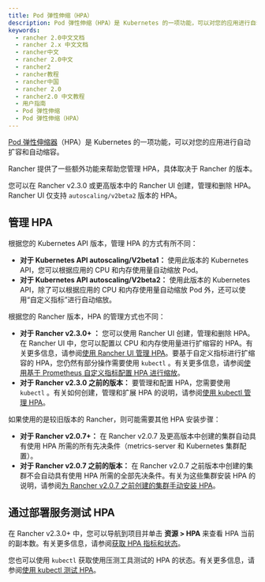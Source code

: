 ```yaml
---
title: Pod 弹性伸缩（HPA）
description: Pod 弹性伸缩（HPA）是 Kubernetes 的一项功能，可以对您的应用进行自动扩容和自动缩容。Rancher 提供了一些额外功能来帮助您管理 HPA，具体取决于 Rancher 的版本。您可以在 Rancher v2.3.0 或更高版本中的 Rancher UI 创建，管理和删除 HPA。Rancher UI 仅支持 `autoscaling/v2beta2` 版本的 HPA。
keywords:
  - rancher 2.0中文文档
  - rancher 2.x 中文文档
  - rancher中文
  - rancher 2.0中文
  - rancher2
  - rancher教程
  - rancher中国
  - rancher 2.0
  - rancher2.0 中文教程
  - 用户指南
  - Pod 弹性伸缩
  - Pod 弹性伸缩（HPA）
---
```


[Pod 弹性伸缩器](https://kubernetes.io/docs/tasks/run-application/horizontal-pod-autoscale/)（HPA）是 Kubernetes 的一项功能，可以对您的应用进行自动扩容和自动缩容。

Rancher 提供了一些额外功能来帮助您管理 HPA，具体取决于 Rancher 的版本。

您可以在 Rancher v2.3.0 或更高版本中的 Rancher UI 创建，管理和删除 HPA。Rancher UI 仅支持 `autoscaling/v2beta2` 版本的 HPA。

## 管理 HPA

根据您的 Kubernetes API 版本，管理 HPA 的方式有所不同：

- **对于 Kubernetes API autoscaling/V2beta1：** 使用此版本的 Kubernetes API，您可以根据应用的 CPU 和内存使用量自动缩放 Pod。
- **对于 Kubernetes API autoscaling/V2beta2：** 使用此版本的 Kubernetes API，除了可以根据应用的 CPU 和内存使用量自动缩放 Pod 外，还可以使用“自定义指标”进行自动缩放。

根据您的 Rancher 版本，HPA 的管理方式也不同：

- **对于 Rancher v2.3.0+ ：** 您可以使用 Rancher UI 创建，管理和删除 HPA。在 Rancher UI 中，您可以配置以 CPU 和内存使用量进行扩缩容的 HPA。有关更多信息，请参阅[使用 Rancher UI 管理 HPA](/docs/rancher2/k8s-in-rancher/horitzontal-pod-autoscaler/manage-hpa-with-rancher-ui/_index)。要基于自定义指标进行扩缩容的 HPA，您仍然有部分操作需要使用 `kubectl` 。有关更多信息，请参阅[使用基于 Prometheus 自定义指标配置 HPA 进行缩放](/docs/rancher2/k8s-in-rancher/horitzontal-pod-autoscaler/manage-hpa-with-kubectl/_index)。
- **对于 Rancher v2.3.0 之前的版本：** 要管理和配置 HPA，您需要使用 `kubectl` 。有关如何创建，管理和扩展 HPA 的说明，请参阅[使用 kubectl 管理 HPA](/docs/rancher2/k8s-in-rancher/horitzontal-pod-autoscaler/manage-hpa-with-kubectl/_index)。

如果使用的是较旧版本的 Rancher，则可能需要其他 HPA 安装步骤：

- **对于 Rancher v2.0.7+：** 在 Rancher v2.0.7 及更高版本中创建的集群自动具有使用 HPA 所需的所有先决条件（metrics-server 和 Kubernetes 集群配置）。
- **对于 Rancher v2.0.7 之前的版本：** 在 Rancher v2.0.7 之前版本中创建的集群不会自动具有使用 HPA 所需的全部先决条件。有关为这些集群安装 HPA 的说明，请参阅[为 Rancher v2.0.7 之前创建的集群手动安装 HPA](/docs/rancher2/k8s-in-rancher/horitzontal-pod-autoscaler/hpa-for-rancher-before-2_0_7/_index)。

## 通过部署服务测试 HPA

在 Rancher v2.3.0+ 中，您可以导航到项目并单击 **资源 > HPA** 来查看 HPA 当前的副本数。有关更多信息，请参阅[获取 HPA 指标和状态](/docs/rancher2/k8s-in-rancher/horitzontal-pod-autoscaler/manage-hpa-with-rancher-ui/_index)。

您也可以使用 `kubectl` 获取使用压测工具测试的 HPA 的状态。有关更多信息，请参阅[使用 kubectl 测试 HPA](/docs/rancher2/k8s-in-rancher/horitzontal-pod-autoscaler/testing-hpa/_index)。
